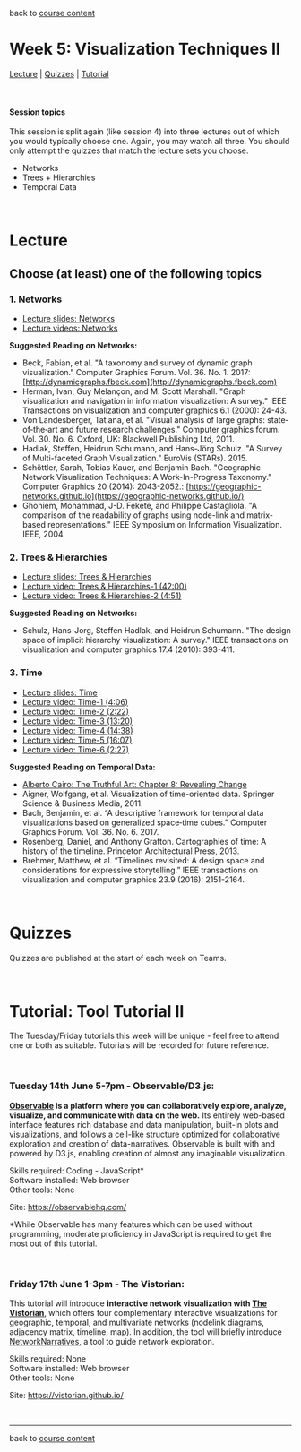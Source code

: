 back to [course content](index#course-organisation)


# Week 5: Visualization Techniques II

[Lecture](#lecture) | [Quizzes](#quizzes) | [Tutorial](#tutorial-tools2)
<p><br /></p>

#### Session topics

This session is split again (like session 4) into three lectures out of which you would typically choose one. Again, you may watch all three. You should only attempt the quizzes that match the lecture sets you choose.

* Networks
* Trees + Hierarchies
* Temporal Data

<p>&nbsp;</p>

# Lecture

## Choose (at least) one of the following topics

### 1. Networks
* [Lecture slides: Networks](files/5-Networks.pdf)
* [Lecture videos: Networks](https://youtube.com/playlist?list=PLk8hZQByYcuBJve8W2MTDdCe_2qBqt3H9)

__Suggested Reading on Networks:__
* Beck, Fabian, et al. "A taxonomy and survey of dynamic graph visualization." Computer Graphics Forum. Vol. 36. No. 1. 2017: [http://dynamicgraphs.fbeck.com](http://dynamicgraphs.fbeck.com)
* Herman, Ivan, Guy Melançon, and M. Scott Marshall. "Graph visualization and navigation in information visualization: A survey." IEEE Transactions on visualization and computer graphics 6.1 (2000): 24-43.
* Von Landesberger, Tatiana, et al. "Visual analysis of large graphs: state‐of‐the‐art and future research challenges." Computer graphics forum. Vol. 30. No. 6. Oxford, UK: Blackwell Publishing Ltd, 2011.
* Hadlak, Steffen, Heidrun Schumann, and Hans-Jörg Schulz. "A Survey of Multi-faceted Graph Visualization." EuroVis (STARs). 2015.
* Schöttler, Sarah, Tobias Kauer, and Benjamin Bach. "Geographic Network Visualization Techniques: A Work-In-Progress Taxonomy." Computer Graphics 20 (2014): 2043-2052.: [https://geographic-networks.github.io](https://geographic-networks.github.io/)
* Ghoniem, Mohammad, J-D. Fekete, and Philippe Castagliola. "A comparison of the readability of graphs using node-link and matrix-based representations." IEEE Symposium on Information Visualization. IEEE, 2004.


### 2. Trees &amp; Hierarchies
* [Lecture slides: Trees & Hierarchies](files/5-Trees+Hierarchies.pdf)  
* [Lecture video: Trees & Hierarchies-1 (42:00)](https://drive.google.com/file/d/1PAj4u1JOsnz0ktMBX6MmZGlmKy9h7Uo2/view?usp=sharing)
* [Lecture video: Trees & Hierarchies-2 (4:51)](https://drive.google.com/file/d/1GP60bvYxU46X4v1zWZKbDHGztCadN1NV/view?usp=sharing)

__Suggested Reading on Networks:__
* Schulz, Hans-Jorg, Steffen Hadlak, and Heidrun Schumann. "The design space of implicit hierarchy visualization: A survey." IEEE transactions on visualization and computer graphics 17.4 (2010): 393-411.

### 3. Time
* [Lecture slides: Time](files/5-TemporalData.pdf)  
* [Lecture video: Time-1 (4:06)](https://drive.google.com/file/d/1CxeNXh2Gl1o2X_W9Gd7FOEqMWnFAlSJO/view?usp=sharing)
* [Lecture video: Time-2 (2:22)](https://drive.google.com/file/d/10uzyD-AUxNcHnLKetefFe7u5Wj1aqXgf/view?usp=sharing)
* [Lecture video: Time-3 (13:20)](https://drive.google.com/file/d/1GnSYWw4Y3adYnoaHHQMBtH6ls8-y_9wF/view?usp=sharing)
* [Lecture video: Time-4 (14:38)](https://drive.google.com/file/d/1Jd7LZX2FK-XlIlR1QoxpAovhTJYQwiPm/view?usp=sharing)
* [Lecture video: Time-5 (16:07)](https://drive.google.com/file/d/17VOTvVp8s-5Dr2Y7UNcoXFM1LTkGGy-H/view?usp=sharing)
* [Lecture video: Time-6 (2:27)](https://drive.google.com/file/d/1wKwiSuko7q7VpomPrbgm3_aukLFfCcGx/view?usp=sharing)

__Suggested Reading on Temporal Data:__
* [Alberto Cairo: The Truthful Art: Chapter 8: Revealing Change](https://discovered.ed.ac.uk/discovery/fulldisplay?docid=alma9924580753602466&context=L&vid=44UOE_INST:44UOE_VU2&lang=en&search_scope=UoE&adaptor=Local%20Search%20Engine&tab=Everything&query=any,contains,Alberto%20Cairo&offset=0)
* Aigner, Wolfgang, et al. Visualization of time-oriented data. Springer Science & Business Media, 2011.
* Bach, Benjamin, et al. “A descriptive framework for temporal data visualizations based on generalized space‐time cubes.” Computer Graphics Forum. Vol. 36. No. 6. 2017.
* Rosenberg, Daniel, and Anthony Grafton. Cartographies of time: A history of the timeline. Princeton Architectural Press, 2013.
* Brehmer, Matthew, et al. “Timelines revisited: A design space and considerations for expressive storytelling.” IEEE transactions on visualization and computer graphics 23.9 (2016): 2151-2164.
<p>&nbsp;</p>

# Quizzes

Quizzes are published at the start of each week on Teams.

<!-- Select one of the three quizzes below to complete:

1. [Graphs &amp; Networks](https://teams.microsoft.com/l/message/19:0a2759c1c77f491fb9efb01ad14cb60a@thread.tacv2/1622552429509?tenantId=2e9f06b0-1669-4589-8789-10a06934dc61&groupId=c87825d8-9cb0-4d8c-b224-5033510ac450&parentMessageId=1622552429509&teamName=DataVis4Professionals&channelName=General&createdTime=1622552429509)
1. [Trees &amp; Hierarchies](https://teams.microsoft.com/l/message/19:0a2759c1c77f491fb9efb01ad14cb60a@thread.tacv2/1622552430307?tenantId=2e9f06b0-1669-4589-8789-10a06934dc61&groupId=c87825d8-9cb0-4d8c-b224-5033510ac450&parentMessageId=1622552430307&teamName=DataVis4Professionals&channelName=General&createdTime=1622552430307)
1. [Time](https://teams.microsoft.com/l/message/19:0a2759c1c77f491fb9efb01ad14cb60a@thread.tacv2/1622552429324?tenantId=2e9f06b0-1669-4589-8789-10a06934dc61&groupId=c87825d8-9cb0-4d8c-b224-5033510ac450&parentMessageId=1622552429324&teamName=DataVis4Professionals&channelName=General&createdTime=1622552429324) -->

<p>&nbsp;</p>

<a name = "tutorial-tools2"></a>
# Tutorial: Tool Tutorial II

The Tuesday/Friday tutorials this week will be unique - feel free to attend one or both as suitable. Tutorials will be recorded for future reference.

<p>&nbsp;</p>

### Tuesday 14th June 5-7pm - Observable/D3.js:

**[Observable](https://observablehq.com/) is a platform where you can collaboratively explore, analyze, visualize, and communicate with data on the web.** Its entirely web-based interface features rich database and data manipulation, built-in plots and visualizations, and follows a cell-like structure optimized for collaborative exploration and creation of data-narratives. Observable is built with and powered by D3.js, enabling creation of almost any imaginable visualization.

Skills required: Coding - JavaScript* \
Software installed: Web browser \
Other tools: None

Site: https://observablehq.com/

*While Observable has many features which can be used without programming, moderate proficiency in JavaScript is required to get the most out of this tutorial.

<p>&nbsp;</p>

### Friday 17th June 1-3pm - The Vistorian:

This tutorial will introduce **interactive network visualization with [The Vistorian](https://vistorian.net)**, which offers four complementary interactive visualizations for geographic, temporal, and multivariate networks (nodelink diagrams, adjacency matrix, timeline, map). In addition, the tool will briefly introduce [NetworkNarratives]( https://vistorian.github.io/networknarratives), a tool to guide network exploration.

Skills required: None \
Software installed: Web browser \
Other tools: None

Site: https://vistorian.github.io/

        
<p>&nbsp;</p>

***

back to [course content](index#course-organisation)
